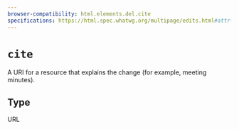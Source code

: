 ```yaml
---
browser-compatibility: html.elements.del.cite
specifications: https://html.spec.whatwg.org/multipage/edits.html#attr-mod-cite
---
```


# `cite`

A URI for a resource that explains the change (for example, meeting minutes).

## Type

URL
